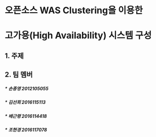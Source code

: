# 오픈소스 WAS Clustering을 이용한 
# 고가용(High Availability) 시스템 구성

## 1. 주제


## 2. 팀 멤버

##### * 손종영 2012105055
##### * 김선희 2016115113
##### * 배근령 2016114418
##### * 조현경 2016117078
